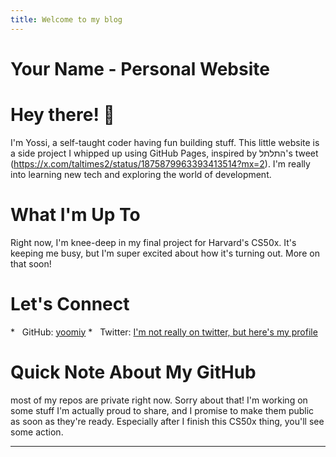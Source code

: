 ```yaml
---
title: Welcome to my blog
---
```

# Your Name - Personal Website

# Hey there! 👋

I'm Yossi, a self-taught coder having fun building stuff. This little website is a side project I whipped up using GitHub Pages, inspired by התלתל's tweet (https://x.com/taltimes2/status/1875879963393413514?mx=2). I'm really into learning new tech and exploring the world of development.

# What I'm Up To

Right now, I'm knee-deep in my final project for Harvard's CS50x. It's keeping me busy, but I'm super excited about how it's turning out. More on that soon!

# Let's Connect

*   GitHub: [yoomiy](https://github.com/yoomiy)
*   Twitter: [I'm not really on twitter, but here's my profile](https://twitter.com/seferontw)

# Quick Note About My GitHub

most of my repos are private right now. Sorry about that! I'm working on some stuff I'm actually proud to share, and I promise to make them public as soon as they're ready. Especially after I finish this CS50x thing, you'll see some action. 

---
